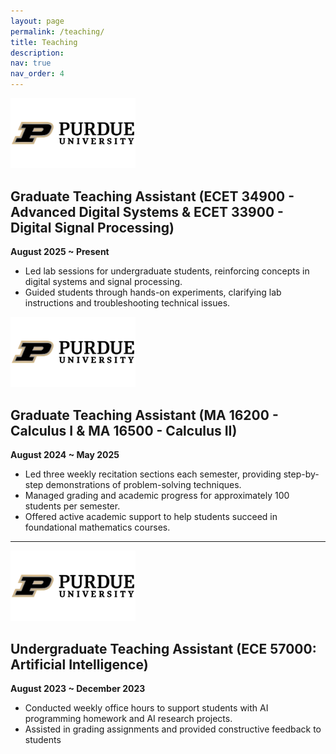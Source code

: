 ```yaml
---
layout: page
permalink: /teaching/
title: Teaching
description: 
nav: true
nav_order: 4
---
```


<img src="/assets/img/purdue_logo.png" alt="Purdue" width="200">

## Graduate Teaching Assistant (ECET 34900 - Advanced Digital Systems & ECET 33900 - Digital Signal Processing)

**August 2025 ~ Present**

- Led lab sessions for undergraduate students, reinforcing concepts in digital systems and signal processing.
- Guided students through hands-on experiments, clarifying lab instructions and troubleshooting technical issues.

<img src="/assets/img/purdue_logo.png" alt="Purdue" width="200">

## Graduate Teaching Assistant (MA 16200 - Calculus I & MA 16500 - Calculus II)

**August 2024 ~ May 2025**

- Led three weekly recitation sections each semester, providing step-by-step demonstrations of problem-solving techniques.
- Managed grading and academic progress for approximately 100 students per semester.
- Offered active academic support to help students succeed in foundational mathematics courses.

---

<img src="/assets/img/purdue_logo.png" alt="Purdue" width="200">

## Undergraduate Teaching Assistant (ECE 57000: Artificial Intelligence)

**August 2023 ~ December 2023**

- Conducted weekly office hours to support students with AI programming homework and AI research projects.
- Assisted in grading assignments and provided constructive feedback to students
